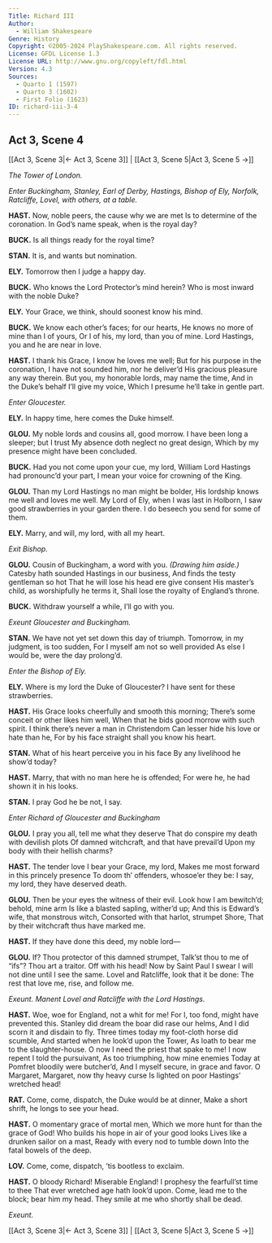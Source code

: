 ```yaml
---
Title: Richard III
Author: 
  - William Shakespeare
Genre: History
Copyright: ©2005-2024 PlayShakespeare.com. All rights reserved.
License: GFDL License 1.3
License URL: http://www.gnu.org/copyleft/fdl.html
Version: 4.3
Sources:
  - Quarto 1 (1597)
  - Quarto 3 (1602)
  - First Folio (1623)
ID: richard-iii-3-4
---
```


## Act 3, Scene 4
[[Act 3, Scene 3|← Act 3, Scene 3]] | [[Act 3, Scene 5|Act 3, Scene 5 →]]

*The Tower of London.*

*Enter Buckingham, Stanley, Earl of Derby, Hastings, Bishop of Ely, Norfolk, Ratcliffe, Lovel, with others, at a table.*

**HAST.**
Now, noble peers, the cause why we are met
Is to determine of the coronation.
In God’s name speak, when is the royal day?

**BUCK.**
Is all things ready for the royal time?

**STAN.**
It is, and wants but nomination.

**ELY.**
Tomorrow then I judge a happy day.

**BUCK.**
Who knows the Lord Protector’s mind herein?
Who is most inward with the noble Duke?

**ELY.**
Your Grace, we think, should soonest know his mind.

**BUCK.**
We know each other’s faces; for our hearts,
He knows no more of mine than I of yours,
Or I of his, my lord, than you of mine.
Lord Hastings, you and he are near in love.

**HAST.**
I thank his Grace, I know he loves me well;
But for his purpose in the coronation,
I have not sounded him, nor he deliver’d
His gracious pleasure any way therein.
But you, my honorable lords, may name the time,
And in the Duke’s behalf I’ll give my voice,
Which I presume he’ll take in gentle part.

*Enter Gloucester.*

**ELY.**
In happy time, here comes the Duke himself.

**GLOU.**
My noble lords and cousins all, good morrow.
I have been long a sleeper; but I trust
My absence doth neglect no great design,
Which by my presence might have been concluded.

**BUCK.**
Had you not come upon your cue, my lord,
William Lord Hastings had pronounc’d your part,
I mean your voice for crowning of the King.

**GLOU.**
Than my Lord Hastings no man might be bolder,
His lordship knows me well and loves me well.
My Lord of Ely, when I was last in Holborn,
I saw good strawberries in your garden there.
I do beseech you send for some of them.

**ELY.**
Marry, and will, my lord, with all my heart.

*Exit Bishop.*

**GLOU.**
Cousin of Buckingham, a word with you.
*(Drawing him aside.)*
Catesby hath sounded Hastings in our business,
And finds the testy gentleman so hot
That he will lose his head ere give consent
His master’s child, as worshipfully he terms it,
Shall lose the royalty of England’s throne.

**BUCK.**
Withdraw yourself a while, I’ll go with you.

*Exeunt Gloucester and Buckingham.*

**STAN.**
We have not yet set down this day of triumph.
Tomorrow, in my judgment, is too sudden,
For I myself am not so well provided
As else I would be, were the day prolong’d.

*Enter the Bishop of Ely.*

**ELY.**
Where is my lord the Duke of Gloucester?
I have sent for these strawberries.

**HAST.**
His Grace looks cheerfully and smooth this morning;
There’s some conceit or other likes him well,
When that he bids good morrow with such spirit.
I think there’s never a man in Christendom
Can lesser hide his love or hate than he,
For by his face straight shall you know his heart.

**STAN.**
What of his heart perceive you in his face
By any livelihood he show’d today?

**HAST.**
Marry, that with no man here he is offended;
For were he, he had shown it in his looks.

**STAN.**
I pray God he be not, I say.

*Enter Richard of Gloucester and Buckingham*

**GLOU.**
I pray you all, tell me what they deserve
That do conspire my death with devilish plots
Of damned witchcraft, and that have prevail’d
Upon my body with their hellish charms?

**HAST.**
The tender love I bear your Grace, my lord,
Makes me most forward in this princely presence
To doom th’ offenders, whosoe’er they be:
I say, my lord, they have deserved death.

**GLOU.**
Then be your eyes the witness of their evil.
Look how I am bewitch’d; behold, mine arm
Is like a blasted sapling, wither’d up;
And this is Edward’s wife, that monstrous witch,
Consorted with that harlot, strumpet Shore,
That by their witchcraft thus have marked me.

**HAST.**
If they have done this deed, my noble lord⁠—

**GLOU.**
If? Thou protector of this damned strumpet,
Talk’st thou to me of “ifs”? Thou art a traitor.
Off with his head! Now by Saint Paul I swear
I will not dine until I see the same.
Lovel and Ratcliffe, look that it be done:
The rest that love me, rise, and follow me.

*Exeunt. Manent Lovel and Ratcliffe with the Lord Hastings.*

**HAST.**
Woe, woe for England, not a whit for me!
For I, too fond, might have prevented this.
Stanley did dream the boar did rase our helms,
And I did scorn it and disdain to fly.
Three times today my foot-cloth horse did scumble,
And started when he look’d upon the Tower,
As loath to bear me to the slaughter-house.
O now I need the priest that spake to me!
I now repent I told the pursuivant,
As too triumphing, how mine enemies
Today at Pomfret bloodily were butcher’d,
And I myself secure, in grace and favor.
O Margaret, Margaret, now thy heavy curse
Is lighted on poor Hastings’ wretched head!

**RAT.**
Come, come, dispatch, the Duke would be at dinner,
Make a short shrift, he longs to see your head.

**HAST.**
O momentary grace of mortal men,
Which we more hunt for than the grace of God!
Who builds his hope in air of your good looks
Lives like a drunken sailor on a mast,
Ready with every nod to tumble down
Into the fatal bowels of the deep.

**LOV.**
Come, come, dispatch, ’tis bootless to exclaim.

**HAST.**
O bloody Richard! Miserable England!
I prophesy the fearfull’st time to thee
That ever wretched age hath look’d upon.
Come, lead me to the block; bear him my head.
They smile at me who shortly shall be dead.

*Exeunt.*

[[Act 3, Scene 3|← Act 3, Scene 3]] | [[Act 3, Scene 5|Act 3, Scene 5 →]]